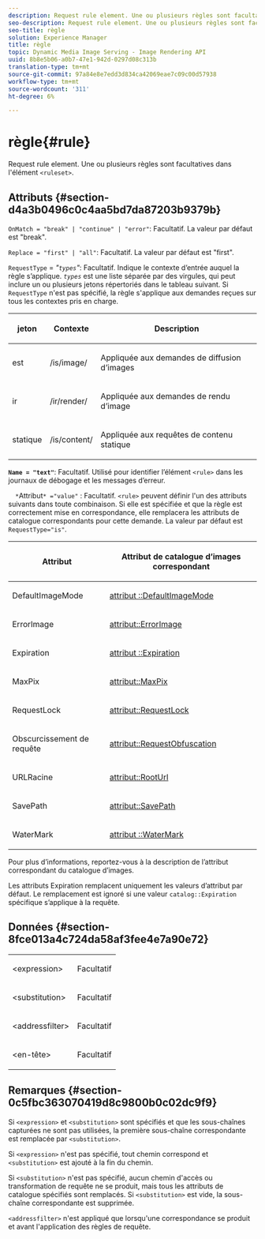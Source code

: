 ```yaml
---
description: Request rule element. Une ou plusieurs règles sont facultatives dans l’élément <ensemble de règles>.
seo-description: Request rule element. Une ou plusieurs règles sont facultatives dans l’élément <ensemble de règles>.
seo-title: règle
solution: Experience Manager
title: règle
topic: Dynamic Media Image Serving - Image Rendering API
uuid: 8b8e5b06-a0b7-47e1-942d-0297d08c313b
translation-type: tm+mt
source-git-commit: 97a84e8e7edd3d834ca42069eae7c09c00d57938
workflow-type: tm+mt
source-wordcount: '311'
ht-degree: 6%

---
```



# règle{#rule}

Request rule element. Une ou plusieurs règles sont facultatives dans l&#39;élément `<ruleset>`.

## Attributs {#section-d4a3b0496c0c4aa5bd7da87203b9379b}

`OnMatch = "break" | "continue" | "error"`: Facultatif. La valeur par défaut est &quot;break&quot;.

`Replace = "first" | "all"`: Facultatif. La valeur par défaut est &quot;first&quot;.

`RequestType` =  *&quot;`types`&quot;*: Facultatif. Indique le contexte d’entrée auquel la règle s’applique. *`types`* est une liste séparée par des virgules, qui peut inclure un ou plusieurs jetons répertoriés dans le tableau suivant. Si `RequestType` n&#39;est pas spécifié, la règle s&#39;applique aux demandes reçues sur tous les contextes pris en charge.

<table id="table_4935E1ED03624DA6AF3F8DC9AAA10237"> 
 <thead> 
  <tr> 
   <th class="entry"> <p><b>jeton</b> </p> </th> 
   <th class="entry"> <p><b>Contexte</b> </p> </th> 
   <th class="entry"> <p><b>Description</b> </p> </th> 
  </tr> 
 </thead>
 <tbody> 
  <tr> 
   <td> <p> <span class="codeph"> est</span> </p> </td> 
   <td> <p> <span class="filepath"> /is/image/</span> </p> </td> 
   <td> <p>Appliquée aux demandes de diffusion d’images </p> </td> 
  </tr> 
  <tr> 
   <td> <p> <span class="codeph"> ir</span> </p> </td> 
   <td> <p> <span class="filepath"> /ir/render/</span> </p> </td> 
   <td> <p>Appliquée aux demandes de rendu d’image </p> </td> 
  </tr> 
  <tr> 
   <td> <p> <span class="codeph"> statique</span> </p> </td> 
   <td> <p> <span class="filepath"> /is/content/</span> </p> </td> 
   <td> <p>Appliquée aux requêtes de contenu statique </p> </td> 
  </tr> 
 </tbody> 
</table>

**`Name = "text"`**: Facultatif. Utilisé pour identifier l’élément `<rule>` dans les journaux de débogage et les messages d’erreur.

`  *`Attribut`* ="value"` : Facultatif. `<rule>` peuvent définir l&#39;un des attributs suivants dans toute combinaison. Si elle est spécifiée et que la règle est correctement mise en correspondance, elle remplacera les attributs de catalogue correspondants pour cette demande. La valeur par défaut est `RequestType="is"`.

<table id="table_67AED5BEADDF4DAC99B5EF46438C1ABC"> 
 <thead> 
  <tr> 
   <th class="entry"> <b> <span class="varname"> Attribut  </span> </b> </th> 
   <th class="entry"> <p>Attribut de catalogue d’images correspondant </p> </th> 
  </tr> 
 </thead>
 <tbody> 
  <tr> 
   <td> <p> <span class="codeph"> DefaultImageMode</span> </p> </td> 
   <td> <p><a href="../../../../../is-api/image-catalog/image-serving-api-ref/c-image-catalog-reference/c-attributes-reference/r-defaultimagemode.md#reference-8a996af162f84e46bbe9e6e0d4e26782" type="reference" format="dita" scope="local"> attribut ::DefaultImageMode</a> </p> </td> 
  </tr> 
  <tr> 
   <td> <p> <span class="codeph"> ErrorImage</span> </p> </td> 
   <td> <p><a href="../../../../../is-api/image-catalog/image-serving-api-ref/c-image-catalog-reference/c-attributes-reference/r-errorimage.md#reference-c494d5d8b2584fe3800f35baabd0292c" type="reference" format="dita" scope="local"> attribut::ErrorImage</a> </p> </td> 
  </tr> 
  <tr> 
   <td> <p> <span class="codeph"> Expiration</span> </p> </td> 
   <td> <p> <a href="../../../../../is-api/image-catalog/image-serving-api-ref/c-image-catalog-reference/c-attributes-reference/r-expiration.md#reference-a0bf4686425d4e00b8014c4950fb62b7" type="reference" format="dita" scope="local"> attribut ::Expiration</a> </p> </td> 
  </tr> 
  <tr> 
   <td> <p> <span class="codeph"> MaxPix</span> </p> </td> 
   <td> <p><a href="../../../../../is-api/image-catalog/image-serving-api-ref/c-image-catalog-reference/c-attributes-reference/r-maxpix.md#reference-e167d396ac794079ba8b5e6eb16eeda5" type="reference" format="dita" scope="local"> attribut::MaxPix  </a> </p> </td> 
  </tr> 
  <tr> 
   <td> <p> <span class="codeph"> RequestLock</span> </p> </td> 
   <td> <p> <a href="../../../../../is-api/image-catalog/image-serving-api-ref/c-image-catalog-reference/c-attributes-reference/r-requestlock.md#reference-8bbe2f581be847d3b9fa123e8e5e94b0" type="reference" format="dita" scope="local"> attribut::RequestLock</a> </p> </td> 
  </tr> 
  <tr> 
   <td> <p> <span class="codeph"> Obscurcissement de requête</span> </p> </td> 
   <td> <p> <a href="../../../../../is-api/image-catalog/image-serving-api-ref/c-image-catalog-reference/c-attributes-reference/r-requestobfuscation.md#reference-730a3330253343f893419ebd52baf0bd" type="reference" format="dita" scope="local"> attribut::RequestObfuscation</a> </p> </td> 
  </tr> 
  <tr> 
   <td> <p> <span class="codeph"> URLRacine</span> </p> </td> 
   <td> <p> <a href="../../../../../is-api/image-catalog/image-serving-api-ref/c-image-catalog-reference/c-attributes-reference/r-rooturl.md#reference-3b0e43881020409cbe642366913cf137" type="reference" format="dita" scope="local"> attribut::RootUrl</a> </p> </td> 
  </tr> 
  <tr> 
   <td> <p> <span class="codeph"> SavePath</span> </p> </td> 
   <td> <p> <a href="../../../../../is-api/image-catalog/image-serving-api-ref/c-image-catalog-reference/c-attributes-reference/r-savepath.md#reference-9c4686dc153b41d8a0751cde83615432" type="reference" format="dita" scope="local"> attribut::SavePath</a> </p> </td> 
  </tr> 
  <tr> 
   <td> <p> <span class="codeph"> WaterMark</span> </p> </td> 
   <td> <p><a href="../../../../../is-api/image-catalog/image-serving-api-ref/c-image-catalog-reference/c-attributes-reference/r-watermark.md#reference-942b50acb2dd43a5ae498dc41ea9ac9b" type="reference" format="dita" scope="local"> attribut ::WaterMark</a> </p> </td> 
  </tr> 
 </tbody> 
</table>

Pour plus d’informations, reportez-vous à la description de l’attribut correspondant du catalogue d’images.

Les attributs Expiration remplacent uniquement les valeurs d’attribut par défaut. Le remplacement est ignoré si une valeur `catalog::Expiration` spécifique s’applique à la requête.

## Données {#section-8fce013a4c724da58af3fee4e7a90e72}

<table id="simpletable_4F1C03671DA942A3A332B2C686A63C52"> 
 <tr class="strow"> 
  <td class="stentry"> <p><span class="codeph"> &lt;expression&gt;</span> </p></td> 
  <td class="stentry"> <p>Facultatif </p></td> 
 </tr> 
 <tr class="strow"> 
  <td class="stentry"> <p><span class="codeph"> &lt;substitution&gt;</span> </p></td> 
  <td class="stentry"> <p>Facultatif </p></td> 
 </tr> 
 <tr class="strow"> 
  <td class="stentry"> <p><span class="codeph"> &lt;addressfilter&gt;</span> </p></td> 
  <td class="stentry"> <p>Facultatif </p></td> 
 </tr> 
 <tr class="strow"> 
  <td class="stentry"> <p><span class="codeph"> &lt;en-tête&gt;</span> </p></td> 
  <td class="stentry"> <p>Facultatif </p></td> 
 </tr> 
</table>

## Remarques {#section-0c5fbc363070419d8c9800b0c02dc9f9}

Si `<expression>` et `<substitution>` sont spécifiés et que les sous-chaînes capturées ne sont pas utilisées, la première sous-chaîne correspondante est remplacée par `<substitution>`.

Si `<expression>` n&#39;est pas spécifié, tout chemin correspond et `<substitution>` est ajouté à la fin du chemin.

Si `<substitution>` n&#39;est pas spécifié, aucun chemin d&#39;accès ou transformation de requête ne se produit, mais tous les attributs de catalogue spécifiés sont remplacés. Si `<substitution>` est vide, la sous-chaîne correspondante est supprimée.

`<addressfilter>` n&#39;est appliqué que lorsqu&#39;une correspondance se produit et avant l&#39;application des règles de requête.
